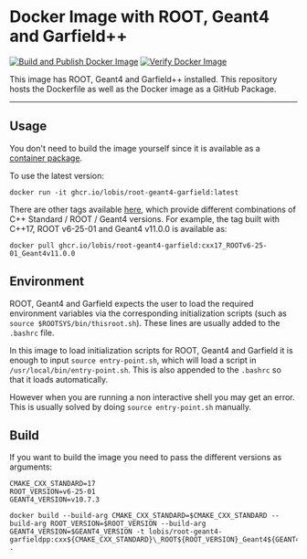 # Docker Image with ROOT, Geant4 and Garfield++

[![Build and Publish Docker Image](https://github.com/lobis/docker-root-geant4-garfield/actions/workflows/docker.yml/badge.svg)](https://github.com/lobis/docker-root-geant4-garfield/actions/workflows/docker.yml)
[![Verify Docker Image](https://github.com/lobis/docker-root-geant4-garfield/actions/workflows/verify.yml/badge.svg)](https://github.com/lobis/docker-root-geant4-garfield/actions/workflows/verify.yml)


This image has ROOT, Geant4 and Garfield++ installed. This repository hosts the Dockerfile as well as the Docker image as a GitHub Package.

---

## Usage

You don't need to build the image yourself since it is available as a [container package](https://github.com/lobis/docker-root-geant4-garfield/pkgs/container/root-geant4-garfield).

To use the latest version:

```
docker run -it ghcr.io/lobis/root-geant4-garfield:latest
```

There are other tags available [here](https://github.com/lobis/docker-root-geant4-garfield/pkgs/container/root-geant4-garfield/versions), which provide different combinations of C++ Standard / ROOT / Geant4 versions. For example, the tag built with C++17, ROOT v6-25-01 and Geant4 v11.0.0 is available as:

```
docker pull ghcr.io/lobis/root-geant4-garfield:cxx17_ROOTv6-25-01_Geant4v11.0.0

```

## Environment

ROOT, Geant4 and Garfield expects the user to load the required environment variables via the corresponding initialization scripts (such as `source $ROOTSYS/bin/thisroot.sh`). These lines are usually added to the `.bashrc` file.

In this image to load initialization scripts for ROOT, Geant4 and Garfield it is enough to input `source entry-point.sh`, which will load a script in `/usr/local/bin/entry-point.sh`. This is also appended to the `.bashrc` so that it loads automatically.

However when you are running a non interactive shell you may get an error. This is usually solved by doing `source entry-point.sh` manually.


## Build

If you want to build the image you need to pass the different versions as arguments:

```
CMAKE_CXX_STANDARD=17
ROOT_VERSION=v6-25-01
GEANT4_VERSION=v10.7.3

docker build --build-arg CMAKE_CXX_STANDARD=$CMAKE_CXX_STANDARD --build-arg ROOT_VERSION=$ROOT_VERSION --build-arg GEANT4_VERSION=$GEANT4_VERSION -t lobis/root-geant4-garfieldpp:cxx${CMAKE_CXX_STANDARD}\_ROOT${ROOT_VERSION}_Geant4${GEANT4_VERSION} .
```